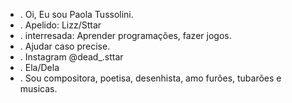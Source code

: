 - . Oi, Eu sou Paola Tussolini.
- . Apelido: Lizz/Sttar
- . interresada: Aprender programações, fazer jogos.
- . Ajudar caso precise.
- . Instagram @dead_.sttar
- . Ela/Dela
- . Sou compositora, poetisa, desenhista, amo furões, tubarões e musicas.
